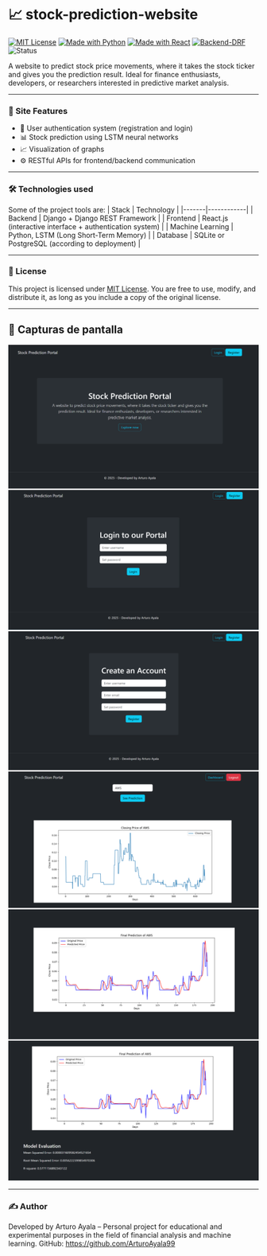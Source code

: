 # 📈 stock-prediction-website

[![MIT License](https://img.shields.io/badge/license-MIT-green.svg)](LICENSE)
[![Made with Python](https://img.shields.io/badge/Made%20with-Python-blue.svg)](https://www.python.org/)
[![Made with React](https://img.shields.io/badge/Frontend-Reactjs-61dafb?logo=react)](https://react.dev/)
[![Backend-DRF](https://img.shields.io/badge/Backend-DRF-red?logo=django)](https://www.django-rest-framework.org/)
![Status](https://img.shields.io/badge/Status-In%20development-yellow)

A website to predict stock price movements, where it takes the stock ticker and gives you the prediction result. Ideal for finance enthusiasts, developers, or researchers interested in predictive market analysis.

---
### 🚀 Site Features
- 🔐 User authentication system (registration and login)
- 📊 Stock prediction using LSTM neural networks
- 📈 Visualization of graphs
- ⚙️ RESTful APIs for frontend/backend communication
  
---
### 🛠️ Technologies used
Some of the project tools are:
| Stack | Technology |
|-------|------------|
| Backend | Django + Django REST Framework |
| Frontend | React.js (interactive interface + authentication system) |
| Machine Learning | Python, LSTM (Long Short-Term Memory) |
| Database | SQLite or PostgreSQL (according to deployment) |

---
### 📄 License
This project is licensed under [MIT License](LICENSE).
You are free to use, modify, and distribute it, as long as you include a copy of the original license.

---
## 📸 Capturas de pantalla
![home](images/home.png)  
![login](images/login.png)  
![register](images/register.png) 
![prediction1](images/prediction1.png)
![prediction2](images/prediction2.png)
![prediction3](images/prediction3.png)

---
### ✍️ Author
Developed by Arturo Ayala –
Personal project for educational and experimental purposes in the field of financial analysis and machine learning.
GitHub: https://github.com/ArturoAyala99

